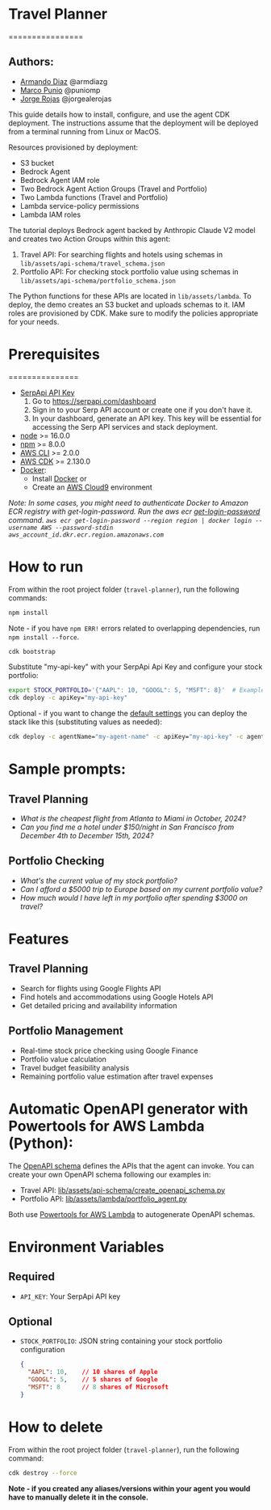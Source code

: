 # Travel Planner
================

## Authors:
- [Armando Diaz](https://www.linkedin.com/in/armando-diaz-47a498113/) @armdiazg 
- [Marco Punio](https://www.linkedin.com/in/marcpunio/) @puniomp
- [Jorge Rojas](https://www.linkedin.com/in/jorgealerojas/) @jorgealerojas

This guide details how to install, configure, and use the agent CDK deployment. The instructions assume that the deployment will be deployed from a terminal running from Linux or MacOS.

Resources provisioned by deployment:

* S3 bucket
* Bedrock Agent
* Bedrock Agent IAM role
* Two Bedrock Agent Action Groups (Travel and Portfolio)
* Two Lambda functions (Travel and Portfolio)
* Lambda service-policy permissions
* Lambda IAM roles

The tutorial deploys Bedrock agent backed by Anthropic Claude V2 model and creates two Action Groups within this agent:
1. Travel API: For searching flights and hotels using schemas in `lib/assets/api-schema/travel_schema.json`
2. Portfolio API: For checking stock portfolio value using schemas in `lib/assets/api-schema/portfolio_schema.json`

The Python functions for these APIs are located in `lib/assets/lambda`. To deploy, the demo creates an S3 bucket and uploads schemas to it. IAM roles are provisioned by CDK. Make sure to modify the policies appropriate for your needs.

# Prerequisites
===============

* [SerpApi API Key](https://serpapi.com/)
   1) Go to https://serpapi.com/dashboard
   2) Sign in to your Serp API account or create one if you don't have it.
   3) In your dashboard, generate an API key. This key will be essential for accessing the Serp API services and stack deployment.
* [node](https://nodejs.org/en) >= 16.0.0
* [npm](https://www.npmjs.com/) >= 8.0.0
* [AWS CLI](https://aws.amazon.com/cli/) >= 2.0.0
* [AWS CDK](https://docs.aws.amazon.com/cdk/api/v2/docs/aws-construct-library.html) >= 2.130.0
* [Docker](https://www.docker.com/):
   - Install [Docker](https://docs.docker.com/desktop/) or
   - Create an [AWS Cloud9](https://docs.aws.amazon.com/cloud9/latest/user-guide/create-environment-main.html) environment

*Note: In some cases, you might need to authenticate Docker to Amazon ECR registry with get-login-password. Run the aws ecr [get-login-password](https://docs.aws.amazon.com/AmazonECR/latest/userguide/getting-started-cli.html) command. `aws ecr get-login-password --region region | docker login --username AWS --password-stdin aws_account_id.dkr.ecr.region.amazonaws.com`*

# How to run

From within the root project folder (``travel-planner``), run the following commands:

```sh
npm install
```
Note - if you have `npm ERR!` errors related to overlapping dependencies, run `npm install --force`.
```sh
cdk bootstrap
```

Substitute "my-api-key" with your SerpApi Api Key and configure your stock portfolio:
```sh
export STOCK_PORTFOLIO='{"AAPL": 10, "GOOGL": 5, "MSFT": 8}'  # Example portfolio configuration
cdk deploy -c apiKey="my-api-key"
```

Optional - if you want to change the [default settings](lib/constants.ts) you can deploy the stack like this (substituting values as needed):

```sh
cdk deploy -c agentName="my-agent-name" -c apiKey="my-api-key" -c agentInstruction="my-agent-instruction" -c agentModel="my-agent-model" -c agentDescription="my-agent-description"
```

# Sample prompts:

## Travel Planning
+ *What is the cheapest flight from Atlanta to Miami in October, 2024?*
+ *Can you find me a hotel under $150/night in San Francisco from December 4th to December 15th, 2024?*

## Portfolio Checking
+ *What's the current value of my stock portfolio?*
+ *Can I afford a $5000 trip to Europe based on my current portfolio value?*
+ *How much would I have left in my portfolio after spending $3000 on travel?*

# Features

## Travel Planning
- Search for flights using Google Flights API
- Find hotels and accommodations using Google Hotels API
- Get detailed pricing and availability information

## Portfolio Management
- Real-time stock price checking using Google Finance
- Portfolio value calculation
- Travel budget feasibility analysis
- Remaining portfolio value estimation after travel expenses

# Automatic OpenAPI generator with Powertools for AWS Lambda (Python):

The [OpenAPI schema](https://docs.aws.amazon.com/bedrock/latest/userguide/agents-api-schema.html) defines the APIs that the agent can invoke. You can create your own OpenAPI schema following our examples in:
- Travel API: [lib/assets/api-schema/create_openapi_schema.py](lib/assets/api-schema/create_openapi_schema.py)
- Portfolio API: [lib/assets/lambda/portfolio_agent.py](lib/assets/lambda/portfolio_agent.py)

Both use [Powertools for AWS Lambda](https://github.com/aws-powertools/powertools-lambda-python) to autogenerate OpenAPI schemas.

# Environment Variables

## Required
- `API_KEY`: Your SerpApi API key

## Optional
- `STOCK_PORTFOLIO`: JSON string containing your stock portfolio configuration
  ```json
  {
    "AAPL": 10,    // 10 shares of Apple
    "GOOGL": 5,    // 5 shares of Google
    "MSFT": 8      // 8 shares of Microsoft
  }
  ```

# How to delete

From within the root project folder (``travel-planner``), run the following command:

```sh
cdk destroy --force
```

**Note - if you created any aliases/versions within your agent you would have to manually delete it in the console.**
